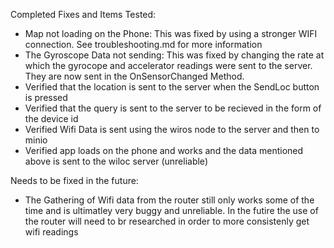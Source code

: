 Completed Fixes and Items Tested:
- Map not loading on the Phone: This was fixed by using a stronger WIFI connection. See troubleshooting.md for more information 
- The Gyroscope Data not sending: This was fixed by changing the rate at which the gyrocope and accelerator readings were sent to the server. They are now sent in the OnSensorChanged Method. 
- Verified that the location is sent to the server when the SendLoc button is pressed 
- Verified that the query is sent to the server to be recieved in the form of the device id
- Verified Wifi Data is sent using the wiros node to the server and then to minio
- Verified app loads on the phone and works and the data mentioned above is sent to the wiloc server (unreliable)

Needs to be fixed in the future:
- The Gathering of Wifi data from the router still only works some of the time and is ultimatley very buggy and unreliable. In the futire the use of the router will need to br researched in order to more consistenly get wifi readings
